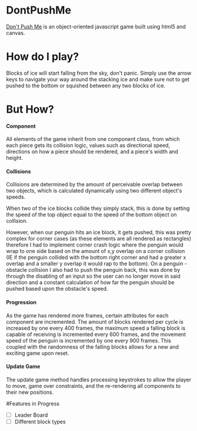 # DontPushMe

[Don't Push Me](http://christophervh.github.io/DontPushMe/) is an object-oriented javascript game built using html5 and canvas.

# How do I play?

Blocks of ice will start falling from the sky, don't panic. Simply use the arrow keys to navigate your way around the stacking ice and make sure not to get pushed to the bottom or squished between any two blocks of ice.


# But How?

#### Component

All elements of the game inherit from one component class, from which each piece gets its collision logic, values such as directional speed, directions on how a piece should be rendered, and a piece's width and height.

#### Collisions

Collisions are determined by the amount of perceivable overlap between two objects, which is calculated dynamically using two different object's speeds.

When two of the ice blocks collide they simply stack, this is done by setting the speed of the top object equal to the speed of the bottom object on collision.

However, when our penguin hits an ice block, it gets pushed, this was pretty complex for corner cases (as these elements are all rendered as rectangles) therefore I had to implement  corner crash logic where the penguin would wrap to one side based on the amount of x,y overlap on a corner collision (IE if the penguin collided with the bottom right corner and had a greater x overlap and a smaller y overlap it would rap to the bottom).
On a penguin - obstacle collision I also had to push the penguin back, this was done by through the disabling of an input so the user can no longer move in said direction and a constant calculation of how far the penguin should be pushed based upon the obstacle's speed.

#### Progression

As the game has rendered more frames, certain attributes for each component are incremented. The amount of blocks rendered per cycle is increased by one every 400 frames, the maximum speed a falling block is capable of receiving is incremented every 600 frames, and the movement speed of the penguin is incremented by one every 900 frames. This coupled with the randomness of the falling blocks allows for a new and exciting game upon reset.

#### Update Game

The update game method handles processing keystrokes to allow the player to move, game over constraints, and the re-rendering all components to their new positions.

#Features in Progress

- [ ] Leader Board
- [ ] Different block types
